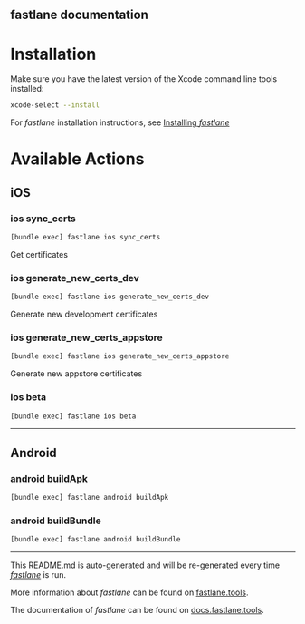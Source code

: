 ## fastlane documentation

# Installation

Make sure you have the latest version of the Xcode command line tools installed:

```sh
xcode-select --install
```

For _fastlane_ installation instructions, see [Installing _fastlane_](https://docs.fastlane.tools/#installing-fastlane)

# Available Actions

## iOS

### ios sync_certs

```sh
[bundle exec] fastlane ios sync_certs
```

Get certificates

### ios generate_new_certs_dev

```sh
[bundle exec] fastlane ios generate_new_certs_dev
```

Generate new development certificates

### ios generate_new_certs_appstore

```sh
[bundle exec] fastlane ios generate_new_certs_appstore
```

Generate new appstore certificates

### ios beta

```sh
[bundle exec] fastlane ios beta
```

---

## Android

### android buildApk

```sh
[bundle exec] fastlane android buildApk
```

### android buildBundle

```sh
[bundle exec] fastlane android buildBundle
```

---

This README.md is auto-generated and will be re-generated every time [_fastlane_](https://fastlane.tools) is run.

More information about _fastlane_ can be found on [fastlane.tools](https://fastlane.tools).

The documentation of _fastlane_ can be found on [docs.fastlane.tools](https://docs.fastlane.tools).
